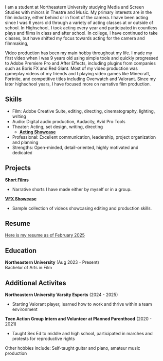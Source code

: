 <!---
documentation on themes etc: https://docs.github.com/en/pages/setting-up-a-github-pages-site-with-jekyll/adding-a-theme-to-your-github-pages-site-using-jekyll
-->
I am a student at Northeastern University studying Media and Screen Studies with minors in Theatre and Music. My primary interests are in the film industry, either behind or in front of the camera. I have been acting since I was 6 years old through a variety of acting classes at or outside of school. In Highschool, I took acting every year and participated in countless plays and films in class and after school. In college, I have continued to take classes, but have shifted my focus towards acting for the camera and filmmaking,

Video production has been my main hobby throughout my life. I made my first video when I was 9 years old using simple tools and quickly progressed to Adobe Premiere Pro and After Effects, including plugins from companies such as Boris FX and Red Giant. Most of my video production was gameplay videos of my friends and I playing video games like Minecraft, Fortnite, and competitive titles including Overwatch and Valorant. Since my later highschool years, I have focused more on narrative film production.

## Skills
- Film: Adobe Creative Suite, editing, directing, cinematography, lighting, writing
- Audio: Digital audio production, Audacity, Avid Pro Tools
- Theater: Acting, set design, writing, directing
    - [**Acting Showcase**](projects/ActingShowcase)
- Professional: Excellent communication, leadership, project organization and planning
- Strengths: Open-minded, detail-oriented, highly motivated and dedicated

## Projects
[**Short Films**](projects/shortfilms)
- Narrative shorts I have made either by myself or in a group.

[**VFX Showcase**](projects/VFXshowcase)
- Sample collection of videos showcasing editing and production skills.

## Resume
[Here is my resume as of February 2025](assets/Resume.pdf)

## Education
**Northeastern University** (Aug 2023 - Present)    
Bachelor of Arts in Film

## Additional Activites 
**Northeastern University Varsity Esports** (2024 - 2025)
- Starting Valorant player, learned how to work and thrive within a team environment

**Teen Action Group Intern and Volunteer at Planned Parenthood** (2020 - 2021)
- Taught Sex Ed to middle and high school, participated in marches and protests for reproductive rights

Other hobbies include: Self-taught guitar and piano, amateur music production

